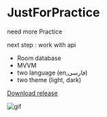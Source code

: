 # JustForPractice
need more Practice 

next step : work with api

- Room database
- MVVM
- two language (en,فارسی)
- two theme (light, dark)

[Download release](https://github.com/HumanSarkhosh/JustForPractice/raw/master/release.apk)

![gif](/screenGiF.gif)

